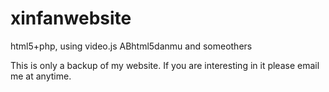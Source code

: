 xinfanwebsite
=============

html5+php, using video.js ABhtml5danmu and someothers


This is only a backup of my website. If you are interesting in it please email me at anytime.
